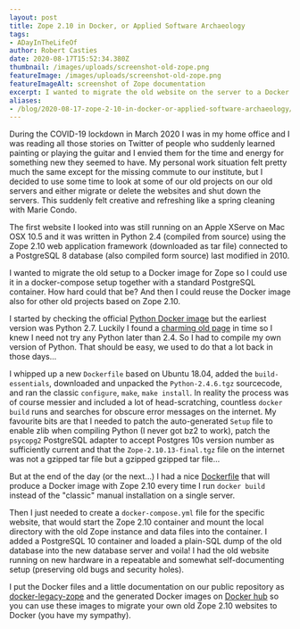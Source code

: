 ```yaml
---
layout: post
title: Zope 2.10 in Docker, or Applied Software Archaeology
tags:
- ADayInTheLifeOf
author: Robert Casties
date: 2020-08-17T15:52:34.380Z
thumbnail: /images/uploads/screenshot-old-zope.png
featureImage: /images/uploads/screenshot-old-zope.png
featureImageAlt: screenshot of Zope documentation
excerpt: I wanted to migrate the old website on the server to a Docker image for Zope so I could use it in a docker-compose setup together with a standard PostgreSQL container. How hard could that be?
aliases:
- /blog/2020-08-17-zope-2-10-in-docker-or-applied-software-archaeology/ 
---
```


During the COVID-19 lockdown in March 2020 I was in my home office and I was reading all those stories on Twitter of people who suddenly learned painting or playing the guitar and I envied them for the time and energy for something new they seemed to have. My personal work situation felt pretty much the same except for the missing commute to our institute, but I decided to use some time to look at some of our old projects on our old servers and either migrate or delete the websites and shut down the servers. This suddenly felt creative and refreshing like a spring cleaning with Marie Condo.

The first website I looked into was still running on an Apple XServe on Mac OSX 10.5 and it was written in Python 2.4 (compiled from source) using the Zope 2.10 web application framework (downloaded as tar file) connected to a PostgreSQL 8 database (also compiled form source) last modified in 2010.

I wanted to migrate the old setup to a Docker image for Zope so I could use it in a docker-compose setup together with a standard PostgreSQL container. How hard could that be? And then I could reuse the Docker image also for other old projects based on Zope 2.10.

I started by checking the official [Python Docker image](https://hub.docker.com/_/python) but the earliest version was Python 2.7. Luckily I found a [charming old page](https://old.zope.org/Products/Zope/2.10.8/Zope-2.10.8-released/newsitem_view) in time so I knew I need not try any Python later than 2.4. So I had to compile my own version of Python. That should be easy, we used to do that a lot back in those days... 

I whipped up a new `Dockerfile` based on Ubuntu 18.04, added the `build-essentials`, downloaded and unpacked the `Python-2.4.6.tgz` sourcecode, and ran the classic `configure`, `make`, `make install`. In reality the process was of course messier and included a lot of head-scratching, countless `docker build` runs and searches for obscure error messages on the internet. My favourite bits are that I needed to patch the auto-generated `Setup` file to enable zlib when compiling Python (I never got bz2 to work), patch the `psycopg2` PostgreSQL adapter to accept Postgres 10s version number as sufficiently current and that the `Zope-2.10.13-final.tgz` file on the internet was not a gzipped tar file but a gzipped gzipped tar file...

But at the end of the day (or the next...) I had a nice [Dockerfile](https://gitlab.gwdg.de/MPIWG/research-it/docker-legacy-zope/-/blob/master/legacy-zope-2.10/Dockerfile) that will produce a Docker image with Zope 2.10 every time I run `docker build` instead of the "classic" manual installation on a single server.

Then I just needed to create a `docker-compose.yml` file for the specific website, that would start the Zope 2.10 container and mount the local directory with the old Zope instance and data files into the container. I added a PostgreSQL 10 container and loaded a plain-SQL dump of the old database into the new database server and voila! I had the old website running on new hardware in a repeatable and somewhat self-documenting setup (preserving old bugs and security holes).

I put the Docker files and a little documentation on our public repository as [docker-legacy-zope](https://gitlab.gwdg.de/MPIWG/research-it/docker-legacy-zope/-/tree/master) and the generated Docker images on [Docker hub](https://hub.docker.com/r/robcast/legacy-zope) so you can use these images to migrate your own old Zope 2.10 websites to Docker (you have my sympathy).
